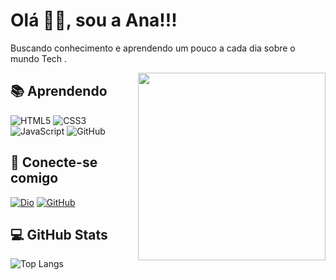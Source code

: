 # Olá 👋🏽, sou a  Ana!!!
<p width="300px">Buscando conhecimento e aprendendo um pouco a cada dia  sobre o mundo Tech .</p>


<img align="right" width="300" src="https://img.freepik.com/free-vector/colorful-illustration-female-programmer-working_23-2148277397.jpg?w=740&t=st=1692896262~exp=1692896862~hmac=b803cecb7e2488feb567133a3ca4909e2813a3f6f70a9ae3f673ba33de675162" />


## 📚 Aprendendo
![HTML5](https://img.shields.io/badge/HTML5-ff7f00?style=for-the-badge&logo=html5&logoColor=fff)
![CSS3](https://img.shields.io/badge/CSS3-264CE4?style=for-the-badge&logo=css3&logoColor=fff)
![JavaScript](https://img.shields.io/badge/JavaScript-f6d816?style=for-the-badge&logo=javascript&logoColor=000)
![GitHub](https://img.shields.io/badge/-GitHub-000?style=for-the-badge&logo=github)&nbsp;


## 🔗 Conecte-se comigo
[![Dio](https://img.shields.io/badge/Meu%20Perfil%20na%20Dio-5c4dce?style=for-the-badge&logo=DigitalInovationOne&logoColor=5c4dce)](https://www.dio.me/users/anasato27)
[![GitHub](https://img.shields.io/badge/GitHub-000?style=for-the-badge&logo=GitHub&logoColor=fff)](https://github.com/Ana-Sato)

## 💻 GitHub Stats

![Top Langs](https://github-readme-stats-git-masterrstaa-rickstaa.vercel.app/api/top-langs/?username=Ana-Sato&layout=compact&bg_color=f4eaf5&border_color=5c4dce&title_color=5c4dce&text_color=000)


